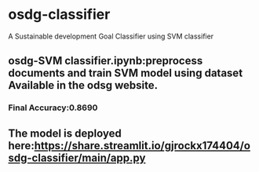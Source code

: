 # osdg-classifier
A Sustainable development Goal Classifier using SVM classifier
## osdg-SVM classifier.ipynb:preprocess documents and train SVM model using dataset Available in the odsg website.
### Final Accuracy:0.8690


## The model is deployed here:https://share.streamlit.io/gjrockx174404/osdg-classifier/main/app.py


